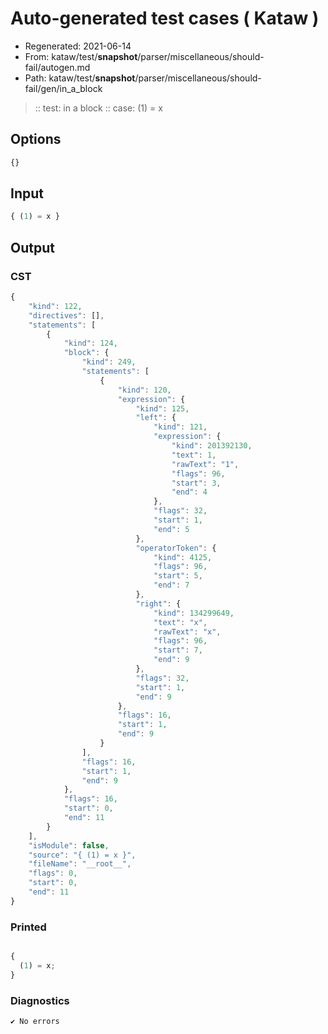 # Auto-generated test cases ( Kataw )
- Regenerated: 2021-06-14
- From: kataw/test/__snapshot__/parser/miscellaneous/should-fail/autogen.md
- Path: kataw/test/__snapshot__/parser/miscellaneous/should-fail/gen/in_a_block
> :: test: in a block
> :: case: (1) = x
## Options

`````js
{}
`````
## Input

`````js
{ (1) = x }
`````
## Output

### CST

```javascript
{
    "kind": 122,
    "directives": [],
    "statements": [
        {
            "kind": 124,
            "block": {
                "kind": 249,
                "statements": [
                    {
                        "kind": 120,
                        "expression": {
                            "kind": 125,
                            "left": {
                                "kind": 121,
                                "expression": {
                                    "kind": 201392130,
                                    "text": 1,
                                    "rawText": "1",
                                    "flags": 96,
                                    "start": 3,
                                    "end": 4
                                },
                                "flags": 32,
                                "start": 1,
                                "end": 5
                            },
                            "operatorToken": {
                                "kind": 4125,
                                "flags": 96,
                                "start": 5,
                                "end": 7
                            },
                            "right": {
                                "kind": 134299649,
                                "text": "x",
                                "rawText": "x",
                                "flags": 96,
                                "start": 7,
                                "end": 9
                            },
                            "flags": 32,
                            "start": 1,
                            "end": 9
                        },
                        "flags": 16,
                        "start": 1,
                        "end": 9
                    }
                ],
                "flags": 16,
                "start": 1,
                "end": 9
            },
            "flags": 16,
            "start": 0,
            "end": 11
        }
    ],
    "isModule": false,
    "source": "{ (1) = x }",
    "fileName": "__root__",
    "flags": 0,
    "start": 0,
    "end": 11
}
```

### Printed

```javascript

{
  (1) = x;
}

```

### Diagnostics

```javascript
✔ No errors
```

